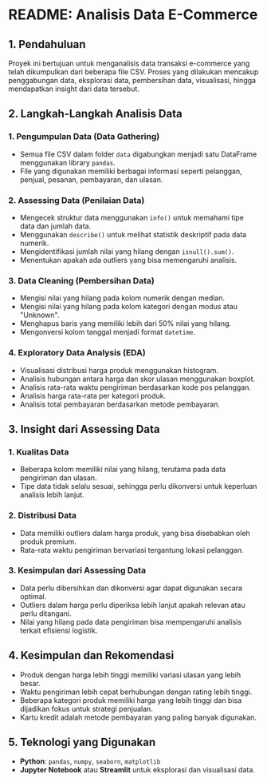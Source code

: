 # README: Analisis Data E-Commerce

## 1. Pendahuluan
Proyek ini bertujuan untuk menganalisis data transaksi e-commerce yang telah dikumpulkan dari beberapa file CSV. Proses yang dilakukan mencakup penggabungan data, eksplorasi data, pembersihan data, visualisasi, hingga mendapatkan insight dari data tersebut.

## 2. Langkah-Langkah Analisis Data

### **1. Pengumpulan Data (Data Gathering)**
- Semua file CSV dalam folder `data` digabungkan menjadi satu DataFrame menggunakan library `pandas`.
- File yang digunakan memiliki berbagai informasi seperti pelanggan, penjual, pesanan, pembayaran, dan ulasan.

### **2. Assessing Data (Penilaian Data)**
- Mengecek struktur data menggunakan `info()` untuk memahami tipe data dan jumlah data.
- Menggunakan `describe()` untuk melihat statistik deskriptif pada data numerik.
- Mengidentifikasi jumlah nilai yang hilang dengan `isnull().sum()`.
- Menentukan apakah ada outliers yang bisa memengaruhi analisis.

### **3. Data Cleaning (Pembersihan Data)**
- Mengisi nilai yang hilang pada kolom numerik dengan median.
- Mengisi nilai yang hilang pada kolom kategori dengan modus atau "Unknown".
- Menghapus baris yang memiliki lebih dari 50% nilai yang hilang.
- Mengonversi kolom tanggal menjadi format `datetime`.

### **4. Exploratory Data Analysis (EDA)**
- Visualisasi distribusi harga produk menggunakan histogram.
- Analisis hubungan antara harga dan skor ulasan menggunakan boxplot.
- Analisis rata-rata waktu pengiriman berdasarkan kode pos pelanggan.
- Analisis harga rata-rata per kategori produk.
- Analisis total pembayaran berdasarkan metode pembayaran.

## 3. Insight dari Assessing Data
### **1. Kualitas Data**
- Beberapa kolom memiliki nilai yang hilang, terutama pada data pengiriman dan ulasan.
- Tipe data tidak selalu sesuai, sehingga perlu dikonversi untuk keperluan analisis lebih lanjut.

### **2. Distribusi Data**
- Data memiliki outliers dalam harga produk, yang bisa disebabkan oleh produk premium.
- Rata-rata waktu pengiriman bervariasi tergantung lokasi pelanggan.

### **3. Kesimpulan dari Assessing Data**
- Data perlu dibersihkan dan dikonversi agar dapat digunakan secara optimal.
- Outliers dalam harga perlu diperiksa lebih lanjut apakah relevan atau perlu ditangani.
- Nilai yang hilang pada data pengiriman bisa mempengaruhi analisis terkait efisiensi logistik.

## 4. Kesimpulan dan Rekomendasi
- Produk dengan harga lebih tinggi memiliki variasi ulasan yang lebih besar.
- Waktu pengiriman lebih cepat berhubungan dengan rating lebih tinggi.
- Beberapa kategori produk memiliki harga yang lebih tinggi dan bisa dijadikan fokus untuk strategi penjualan.
- Kartu kredit adalah metode pembayaran yang paling banyak digunakan.

## 5. Teknologi yang Digunakan
- **Python**: `pandas`, `numpy`, `seaborn`, `matplotlib`
- **Jupyter Notebook** atau **Streamlit** untuk eksplorasi dan visualisasi data.

